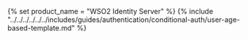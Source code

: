 {% set product_name = "WSO2 Identity Server" %}
{% include "../../../../../../includes/guides/authentication/conditional-auth/user-age-based-template.md" %}